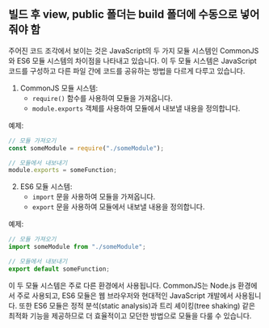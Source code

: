 ## 빌드 후 view, public 폴더는 build 폴더에 수동으로 넣어줘야 함

주어진 코드 조각에서 보이는 것은 JavaScript의 두 가지 모듈 시스템인 CommonJS와 ES6 모듈 시스템의 차이점을 나타내고 있습니다. 이 두 모듈 시스템은 JavaScript 코드를 구성하고 다른 파일 간에 코드를 공유하는 방법을 다르게 다루고 있습니다.

1. CommonJS 모듈 시스템:
   - `require()` 함수를 사용하여 모듈을 가져옵니다.
   - `module.exports` 객체를 사용하여 모듈에서 내보낼 내용을 정의합니다.

예제:

```javascript
// 모듈 가져오기
const someModule = require("./someModule");

// 모듈에서 내보내기
module.exports = someFunction;
```

2. ES6 모듈 시스템:
   - `import` 문을 사용하여 모듈을 가져옵니다.
   - `export` 문을 사용하여 모듈에서 내보낼 내용을 정의합니다.

예제:

```javascript
// 모듈 가져오기
import someModule from "./someModule";

// 모듈에서 내보내기
export default someFunction;
```

이 두 모듈 시스템은 주로 다른 환경에서 사용됩니다. CommonJS는 Node.js 환경에서 주로 사용되고, ES6 모듈은 웹 브라우저와 현대적인 JavaScript 개발에서 사용됩니다. 또한 ES6 모듈은 정적 분석(static analysis)과 트리 셰이킹(tree shaking) 같은 최적화 기능을 제공하므로 더 효율적이고 모던한 방법으로 모듈을 다룰 수 있습니다.
